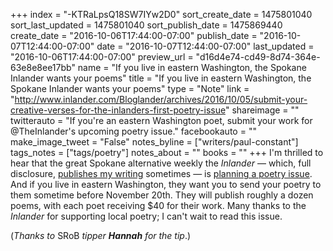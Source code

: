 +++
index = "-KTRaLpsQ18SW7IYw2D0"
sort_create_date = 1475801040
sort_last_updated = 1475801040
sort_publish_date = 1475869440
create_date = "2016-10-06T17:44:00-07:00"
publish_date = "2016-10-07T12:44:00-07:00"
date = "2016-10-07T12:44:00-07:00"
last_updated = "2016-10-06T17:44:00-07:00"
preview_url = "d16d4e74-cd49-8d74-364e-63e8e8ee17bb"
name = "If you live in eastern Washington, the Spokane Inlander wants your poems"
title = "If you live in eastern Washington, the Spokane Inlander wants your poems"
type = "Note"
link = "http://www.inlander.com/Bloglander/archives/2016/10/05/submit-your-creative-verses-for-the-inlanders-first-poetry-issue"
shareimage = ""
twitterauto = "If you're an eastern Washington poet, submit your work for @TheInlander's upcoming poetry issue."
facebookauto = ""
make_image_tweet = "False"
notes_byline = ["writers/paul-constant"]
tags_notes = ["tags/poetry"]
notes_about = ""
books = ""
+++
I'm thrilled to hear that the great Spokane alternative weekly the *Inlander* — which, full disclosure, [publishes my writing](http://www.inlander.com/spokane/ArticleArchives?author=2523577) sometimes — is [planning a poetry issue](http://www.inlander.com/Bloglander/archives/2016/10/05/submit-your-creative-verses-for-the-inlanders-first-poetry-issue). And if you live in eastern Washington, they want you to send your poetry to them sometime before November 20th. They will publish roughly a dozen poems, with each poet receiving $40 for their work. Many thanks to the *Inlander* for supporting local poetry; I can't wait to read this issue.

(*Thanks to* SRoB *tipper **Hannah** for the tip*.)